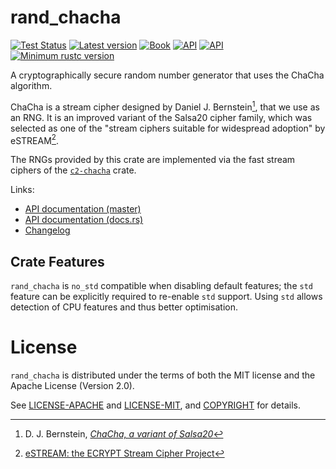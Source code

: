 # rand_chacha

[![Test Status](https://github.com/rust-random/rand/workflows/Tests/badge.svg?event=push)](https://github.com/kas-gui/kas/actions)
[![Latest version](https://img.shields.io/crates/v/rand_chacha.svg)](https://crates.io/crates/rand_chacha)
[![Book](https://img.shields.io/badge/book-master-yellow.svg)](https://rust-random.github.io/book/)
[![API](https://img.shields.io/badge/api-master-yellow.svg)](https://rust-random.github.io/rand/rand_chacha)
[![API](https://docs.rs/rand_chacha/badge.svg)](https://docs.rs/rand_chacha)
[![Minimum rustc version](https://img.shields.io/badge/rustc-1.36+-lightgray.svg)](https://github.com/rust-random/rand#rust-version-requirements)

A cryptographically secure random number generator that uses the ChaCha
algorithm.

ChaCha is a stream cipher designed by Daniel J. Bernstein[^1], that we use
as an RNG. It is an improved variant of the Salsa20 cipher family, which was
selected as one of the "stream ciphers suitable for widespread adoption" by
eSTREAM[^2].

The RNGs provided by this crate are implemented via the fast stream ciphers of
the [`c2-chacha`](https://crates.io/crates/c2-chacha) crate.

Links:

-   [API documentation (master)](https://rust-random.github.io/rand/rand_chacha)
-   [API documentation (docs.rs)](https://docs.rs/rand_chacha)
-   [Changelog](https://github.com/rust-random/rand/blob/master/rand_chacha/CHANGELOG.md)

[rand]: https://crates.io/crates/rand
[^1]: D. J. Bernstein, [*ChaCha, a variant of Salsa20*](
      https://cr.yp.to/chacha.html)

[^2]: [eSTREAM: the ECRYPT Stream Cipher Project](
      http://www.ecrypt.eu.org/stream/)


## Crate Features

`rand_chacha` is `no_std` compatible when disabling default features; the `std`
feature can be explicitly required to re-enable `std` support. Using `std`
allows detection of CPU features and thus better optimisation.


# License

`rand_chacha` is distributed under the terms of both the MIT license and the
Apache License (Version 2.0).

See [LICENSE-APACHE](LICENSE-APACHE) and [LICENSE-MIT](LICENSE-MIT), and
[COPYRIGHT](COPYRIGHT) for details.
